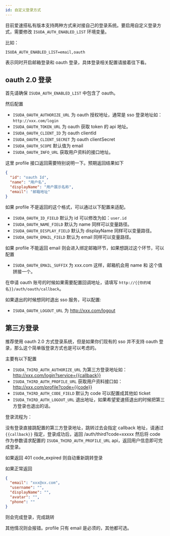 ```yaml
---
id: 自定义登录方式
---
```


目前爱速搭私有版本支持两种方式来对接自己的登录系统。要启用自定义登录方式，需要修改 `ISUDA_AUTH_ENABLED_LIST` 环境变量。

比如：

```
ISUDA_AUTH_ENABLED_LIST=email,oauth
```

表示同时开启邮箱登录和 oauth 登录，具体登录相关配置请接着往下看。

## oauth 2.0 登录

首先请确保 `ISUDA_AUTH_ENABLED_LIST` 中包含了 oauth。

然后配置

- `ISUDA_OAUTH_AUTHORIZE_URL` 为 oauth 授权地址，通常是 sso 登录地址如：`http://xxx.com/login`
- `ISUDA_OAUTH_TOKEN_URL` 为 oauth 获取 token 的 api 地址。
- `ISUDA_OAUTH_CLIENT_ID` 为 oauth clientId
- `ISUDA_OAUTH_CLIENT_SECRET` 为 oauth clientSecret
- `ISUDA_OAUTH_SCOPE` 默认值为 email
- `ISUDA_OAUTH_INFO_URL` 获取用户资料的接口地址。

这里 profile 接口返回需要特别说明一下。预期返回结果如下

```json
{
  "id": "oauth Id",
  "name": "用户名",
  "displayName": "用户展示名称",
  "email": "邮箱地址"
}
```

如果 profile 不是返回的这个格式，可以通过以下配置来适配。

- `ISUDA_OAUTH_ID_FIELD` 默认为 id 可以修改为如：`user.id`
- `ISUDA_OAUTH_NAME_FIELD` 默认为 name 同样可以变量路径。
- `ISUDA_OAUTH_DISPLAY_FIELD` 默认为 displayName 同样可以变量路径。
- `ISUDA_OAUTH_EMAIL_FIELD` 默认为 email 同样可以变量路径。

如果 profile 不能返回 email 则会进入绑定邮箱环节，如果想跳过这个环节，可以配置

- `ISUDA_OAUTH_EMAIL_SUFFIX` 为 xxx.com 这样，邮箱机会用 name 和 这个值拼接一个。

在申请 oauth 账号的时候如果需要配置回调地址，请填写 `http://{{你的域名}}/auth/oauth/callback`。

如果退出的时候想同时退出 sso 服务，可以配置:

- `ISUDA_OAUTH_LOGOUT_URL` 为 http://xxx.com/logout

## 第三方登录

推荐使用 oauth 2.0 方式登录系统，但是如果你们现有的 sso 并不支持 oauth 登录，那么这个简单版登录方式也是可以考虑的。

主要有以下配置

- `ISUDA_THIRD_AUTH_AUTHORIZE_URL` 为第三方登录地址如：http://xxx.com/login?service={{callback}}
- `ISUDA_THIRD_AUTH_PROFILE_URL` 获取用户资料接口如：http://xxx.com/profile?code={{code}}
- `ISUDA_THIRD_AUTH_CODE_FIELD` 默认为 code 可以配置成其他如 ticket
- `ISUDA_THIRD_AUTH_LOGOUT_URL` 退出地址，如果希望爱速搭退出的时候把第三方登录也退出的话。

登录流程为：

没有登录直接跳配置的第三方登录地址，跳转过去会指定 callback 地址，请通过 `{{callback}}` 指定，登录成功后，返回 /auth/third?code=xxxxx
然后将 code 作为参数请求配置的 `ISUDA_THIRD_AUTH_PROFILE_URL` api，返回用户信息即可完成登录。

如果返回 401 code_expired 则自动重新跳转登录

如果正常返回

```json
{
  "email": "xxx@xx.com",
  "username": "",
  "displayName": "",
  "avatar": "",
  "phone": ""
}
```

则会完成登录，完成跳转

其他情况则会报错。profile 只有 email 是必须的，其他都可选。
